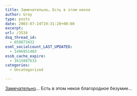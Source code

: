 ```yaml
---
title: Замечательно… Есть в этом некое
author: Gray
type: posts
date: 2003-07-24T19:31:20+00:00
excerpt:
url: /3534
dsq_thread_id:
  - 659873432
esml_socialcount_LAST_UPDATED:
  - 1496951403
essb_cache_expire:
  - 1615887633
categories:
  - Uncategorized

---
```








<a href="http://www.livejournal.com/users/holmogor/457900.html" target="_blank">Замечательно</a>&#8230; Есть в этом некое благородное безумие&#8230;